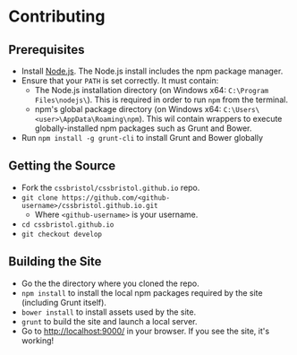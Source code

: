 # Contributing

## Prerequisites

* Install [Node.js](https://nodejs.org/en/). The Node.js install includes the npm package manager.
* Ensure that your `PATH` is set correctly. It must contain:
  * The Node.js installation directory (on Windows x64: `C:\Program Files\nodejs\`). This is required in order to run `npm` from the terminal.
  * npm's global package directory (on Windows x64: `C:\Users\<user>\AppData\Roaming\npm`). This wil contain wrappers to execute globally-installed npm packages such as Grunt and Bower.
* Run `npm install -g grunt-cli` to install Grunt and Bower globally

## Getting the Source

* Fork the `cssbristol/cssbristol.github.io` repo.
* `git clone https://github.com/<github-username>/cssbristol.github.io.git`
  * Where `<github-username>` is your username.
* `cd cssbristol.github.io`
* `git checkout develop`

## Building the Site

* Go the the directory where you cloned the repo.
* `npm install` to install the local npm packages required by the site (including Grunt itself).
* `bower install` to install assets used by the site.
* `grunt` to build the site and launch a local server.
* Go to [http://localhost:9000/](http://localhost:9000/) in your browser. If you see the site, it's working!
